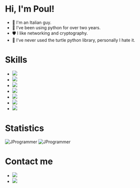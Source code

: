 <h1> Hi, I'm Poul!</h1>

- 🍕 I'm an Italian guy.
- 🐍 I’ve been using python for over two years.
- 🛡️ I like networking and cryptography.
- 🐢 I've never used the turtle python library, personally I hate it.

<h1>Skills</h1>

- <img src="https://img.shields.io/badge/Python-d9d61a?style=for-the-badge&logo=python&logoColor=black"/>
- <img src="https://img.shields.io/badge/QT_Framework-3fc74f?style=for-the-badge&logo=qt&logoColor=white"/>
- <img src="https://img.shields.io/badge/Flask_Framework-ffffff?style=for-the-badge&logo=flask&logoColor=black"/>
- <img src="https://img.shields.io/badge/OpenCV-1790a6?style=for-the-badge&logo=opencv&logoColor=white"/>
- <img src="https://img.shields.io/badge/Networking-28a617?style=for-the-badge&logo=WebAuthn&logoColor=white"/>
- <img src="https://img.shields.io/badge/Cyber_Security-332c50?style=for-the-badge&logo=Windows%20Terminal&logoColor=white"/>
- <img src="https://img.shields.io/badge/Cryptography-1790a6?style=for-the-badge&logo=let%27s%20encrypt&logoColor=white"/>

<h1>Statistics</h1>
<img src="https://github-readme-stats.vercel.app/api?username=PoulDev&bg_color=1a1c1f&title_color=fff&text_color=fff" alt="JProgrammer" />
<img src="https://github-readme-stats.vercel.app/api/top-langs/?username=PoulDev&bg_color=1a1c1f&title_color=fff&text_color=fff" alt="JProgrammer" />

<h1>Contact me</h1>


- <img src="https://img.shields.io/static/v1?label=TAG&message=PoulDev%239458&color=5865f2&style=flat-square&logo=discord"/>
- [<img src="https://img.shields.io/static/v1?label=TOX%20chat&message=%CA%AB%C9%BC%CA%98%CA%B4%CA%90%CA%B0%C9%BD%C9%B2%CA%91%CA%B2&color=5865f2&style=flat-square&logo=google-chat"/>](https://pastebin.com/raw/hf3au1k6)

